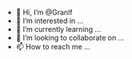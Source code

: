- 👋 Hi, I’m @Granlf
- 👀 I’m interested in ...
- 🌱 I’m currently learning ...
- 💞️ I’m looking to collaborate on ...
- 📫 How to reach me ...

<!---
Granlf/Granlf is a ✨ special ✨ repository because its `README.md` (this file) appears on your GitHub profile.
You can click the Preview link to take a look at your changes.
--->
